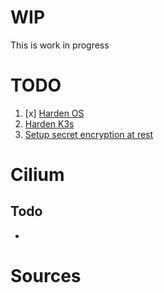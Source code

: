 # WIP
This is work in progress


# TODO
1. [x] [Harden OS](https://github.com/dev-sec/ansible-collection-hardening)
2. [Harden K3s](https://docs.k3s.io/security/hardening-guide)
3. [Setup secret encryption at rest](https://docs.k3s.io/security/secrets-encryption)

# Cilium

## Todo

- 

# Sources